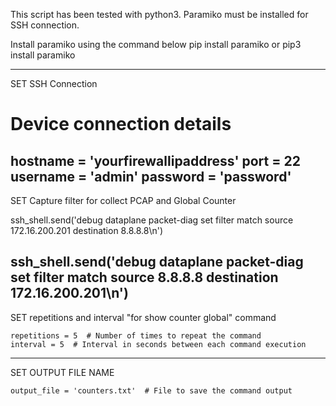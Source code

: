 This script has been tested with python3. 
Paramiko must be installed for SSH connection. 

Install paramiko using the command below
pip install paramiko or pip3 install paramiko

--------------------------------------------------
SET SSH Connection 
# Device connection details
hostname = 'yourfirewallipaddress'
port = 22
username = 'admin'
password = 'password'
-------------------------------------------
SET Capture filter for collect PCAP and Global Counter

ssh_shell.send('debug dataplane packet-diag set filter match source 172.16.200.201 destination 8.8.8.8\n')

ssh_shell.send('debug dataplane packet-diag set filter match source 8.8.8.8 destination 172.16.200.201\n')
-------------------------------------------
SET repetitions and interval "for show counter global" command

    repetitions = 5  # Number of times to repeat the command
    interval = 5  # Interval in seconds between each command execution
--------------------------------------------------
SET OUTPUT FILE NAME

    output_file = 'counters.txt'  # File to save the command output
   
